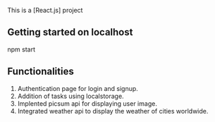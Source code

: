 This is a [React.js] project

## Getting started on localhost

npm start

## Functionalities

1) Authentication page for login and signup.
2) Addition of tasks using localstorage.
3) Implented picsum api for displaying user image.
3) Integrated weather api to display the weather of cities worldwide.